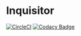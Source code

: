 # Inquisitor

[![CircleCI](https://circleci.com/gh/serainville/inquisitor/tree/master.svg?style=svg)](https://circleci.com/gh/serainville/inquisitor/tree/master) [![Codacy Badge](https://api.codacy.com/project/badge/Grade/009c4a31594543fca3d36e2927420a35)](https://www.codacy.com/app/serainville/inquisitor?utm_source=github.com&amp;utm_medium=referral&amp;utm_content=serainville/inquisitor&amp;utm_campaign=Badge_Grade)